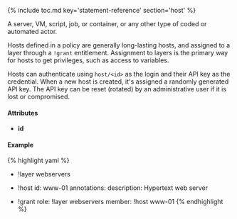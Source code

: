 {% include toc.md key='statement-reference' section='host' %}

A server, VM, script, job, or container, or any other type of coded or automated actor.

Hosts defined in a policy are generally long-lasting hosts, and assigned to a
layer through a `!grant` entitlement. Assignment to layers is the primary way
for hosts to get privileges, such as access to variables.

Hosts can authenticate using `host/<id>` as the login and their API key as the credential. When a new host is created, it's assigned a randomly generated API key. The API key can be reset (rotated) by an administrative user if it is lost or compromised. 

#### Attributes

* **id**

#### Example

{% highlight yaml %}
- !layer webservers

- !host
  id: www-01
  annotations:
    description: Hypertext web server
        
- !grant
  role: !layer webservers
  member: !host www-01
{% endhighlight %}

